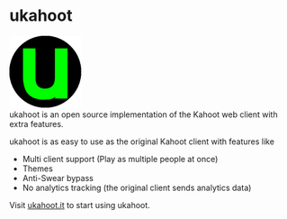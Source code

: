 # ukahoot
[![ukahoot logo](https://github.com/ukahoot/ukahoot/blob/master/assets/icon-small.png?raw=true)](http://ukahoot.it/)
<br>ukahoot is an open source implementation of the Kahoot web client with extra features.

ukahoot is as easy to use as the original Kahoot client with features like
 - Multi client support (Play as multiple people at once)
 - Themes
 - Anti-Swear bypass
 - No analytics tracking (the original client sends analytics data)
 
Visit [ukahoot.it](http://ukahoot.it/) to start using ukahoot.
